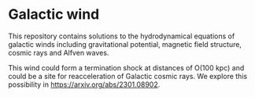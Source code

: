 # Galactic wind
This repository contains solutions to the hydrodynamical equations of galactic winds including gravitational potential, 
magnetic field structure, cosmic rays and Alfven waves. 

This wind could form a termination shock at distances of O(100 kpc) and could be a site for reacceleration of Galactic 
cosmic rays. We explore this possibility in https://arxiv.org/abs/2301.08902.
